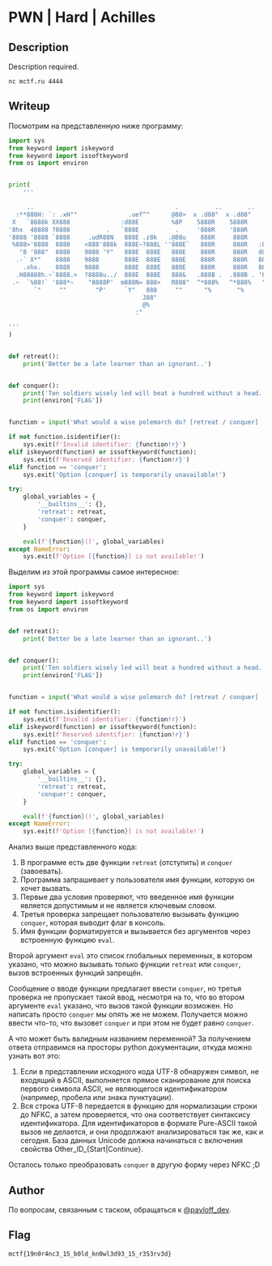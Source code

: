 # PWN | Hard | Achilles

## Description
Description required.

```
nc mctf.ru 4444
```

## Writeup
Посмотрим на представленную ниже программу:

```python
import sys
from keyword import iskeyword
from keyword import issoftkeyword
from os import environ


print(
    '''

     ..                                       .          ..       ..               .x+=:.
  :**888H: `: .xH""              .uef^"      @88>  x .d88"  x .d88"               z`    ^%
 X   `8888k XX888              :d88E         %8P    5888R    5888R                   .   <k
'8hx  48888 ?8888          .   `888E          .     '888R    '888R        .u       .@8Ned8"
'8888 '8888 `8888     .udR88N   888E .z8k   .@88u    888R     888R     ud8888.   .@^%8888"
 %888>'8888  8888    <888'888k  888E~?888L ''888E`   888R     888R   :888'8888. x88:  `)8b.
   "8 '888"  8888    9888 'Y"   888E  888E   888E    888R     888R   d888 '88%" 8888N=*8888
  .-` X*"    8888    9888       888E  888E   888E    888R     888R   8888.+"     %8"    R88
    .xhx.    8888    9888       888E  888E   888E    888R     888R   8888L        @8Wou 9%
  .H88888h.~`8888.>  ?8888u../  888E  888E   888&   .888B .  .888B . '8888c. .+ .888888P`
 .~  `%88!` '888*~    "8888P'  m888N= 888>   R888"  ^*888%   ^*888%   "88888%   `   ^"F
       `"     ""        "P'     `Y"   888     ""      "%       "%       "YP'
                                     J88"
                                     @%
                                   :"

'''
)


def retreat():
    print('Better be a late learner than an ignorant..')


def conquer():
    print('Ten soldiers wisely led will beat a hundred without a head..')
    print(environ['FLAG'])


function = input('What would a wise polemarch do? [retreat / conquer] ')

if not function.isidentifier():
    sys.exit(f'Invalid identifier: {function!r}')
elif iskeyword(function) or issoftkeyword(function):
    sys.exit(f'Reserved identifier: {function!r}')
elif function == 'conquer':
    sys.exit('Option [conquer] is temporarily unavailable!')

try:
    global_variables = {
        '__builtins__': {},
        'retreat': retreat,
        'conquer': conquer,
    }

    eval(f'{function}()', global_variables)
except NameError:
    sys.exit(f'Option [{function}] is not available!')
```

Выделим из этой программы самое интересное:

```python
import sys
from keyword import iskeyword
from keyword import issoftkeyword
from os import environ


def retreat():
    print('Better be a late learner than an ignorant..')


def conquer():
    print('Ten soldiers wisely led will beat a hundred without a head..')
    print(environ['FLAG'])


function = input('What would a wise polemarch do? [retreat / conquer] ')

if not function.isidentifier():
    sys.exit(f'Invalid identifier: {function!r}')
elif iskeyword(function) or issoftkeyword(function):
    sys.exit(f'Reserved identifier: {function!r}')
elif function == 'conquer':
    sys.exit('Option [conquer] is temporarily unavailable!')

try:
    global_variables = {
        '__builtins__': {},
        'retreat': retreat,
        'conquer': conquer,
    }

    eval(f'{function}()', global_variables)
except NameError:
    sys.exit(f'Option [{function}] is not available!')
```

Анализ выше представленного кода:

1. В программе есть две функции `retreat` (отступить) и `conquer` (завоевать).
2. Программа запрашивает у пользователя имя функции, которую он хочет вызвать.
3. Первые два условия проверяют, что введенное имя функции является допустимым и не является ключевым словом.
4. Третья проверка запрещает пользователю вызывать функцию `conquer`, которая выводит флаг в консоль.
5. Имя функции форматируется и вызывается без аргументов через встроенную функцию `eval`.

Второй аргумент `eval` это список глобальных переменных, в котором указано, что можно вызывать только функции `retreat` или `conquer`, вызов встроенных функций запрещён.

Сообщение о вводе функции предлагает ввести `conquer`, но третья проверка не пропускает такой ввод, несмотря на то, что во втором аргументе `eval` указано, что вызов такой функции возможен. Но написать просто `conquer` мы опять же не можем. Получается можно ввести что-то, что вызовет `conquer` и при этом не будет равно `conquer`.

А что может быть валидным названием переменной? За получением ответа отправимся на просторы python документации, откуда можно узнать вот это:
1. Если в представлении исходного кода UTF-8 обнаружен символ, не входящий в ASCII, выполняется прямое сканирование для поиска первого символа ASCII, не являющегося идентификатором (например, пробела или знака пунктуации).
2. Вся строка UTF-8 передается в функцию для нормализации строки до NFKC, а затем проверяется, что она соответствует синтаксису идентификатора. Для идентификаторов в формате Pure-ASCII такой вызов не делается, и они продолжают анализироваться так же, как и сегодня. База данных Unicode должна начинаться с включения свойства Other_ID_{Start|Continue}.

Осталось только преобразовать `conquer` в другую форму через NFKC ;D

## Author
По вопросам, связанным с таском, обращаться к [@pavloff_dev](https://t.me/pavloff_dev).

## Flag
```
mctf{19n0r4nc3_15_b0ld_kn0wl3d93_15_r353rv3d}
```
